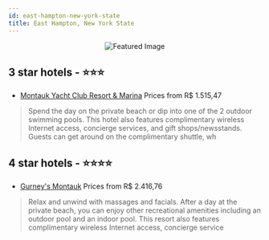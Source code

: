 ```yaml
---
id: east-hampton-new-york-state
title: East Hampton, New York State
---
```


<center><img src="https://i.travelapi.com/hotels/8000000/7040000/7033800/7033726/c65138dc_z.jpg" alt="Featured Image" /></center>


##  3 star hotels - ⭐️⭐️⭐️

-    [Montauk Yacht Club Resort & Marina](https://us.hurb.com/hotels/east-hampton/montauk-yacht-club-resort-marina-JNP-JP399204?cmp=18055) Prices from R$ 1.515,47
   > Spend the day on the private beach or dip into one of the 2 outdoor swimming pools. This hotel also features complimentary wireless Internet access, concierge services, and gift shops/newsstands. Guests can get around on the complimentary shuttle, wh

##  4 star hotels - ⭐️⭐️⭐️⭐️

-    [Gurney's Montauk](https://us.hurb.com/hotels/east-hampton/gurney-s-montauk-JNP-JP942058?cmp=18055) Prices from R$ 2.416,76
   > Relax and unwind with massages and facials. After a day at the private beach, you can enjoy other recreational amenities including an outdoor pool and an indoor pool. This resort also features complimentary wireless Internet access, concierge service
